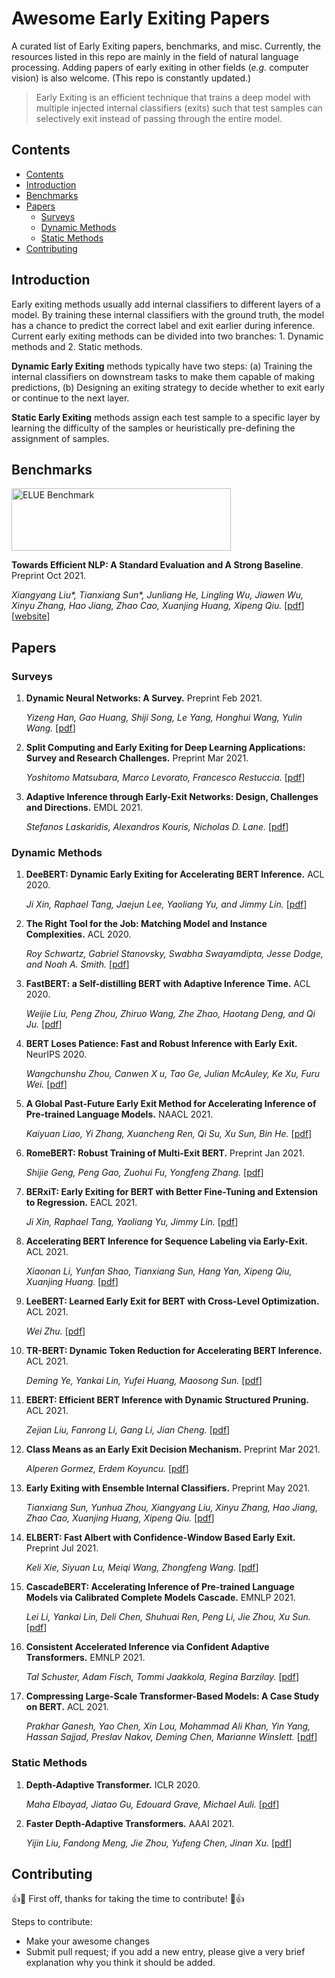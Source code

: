 # Awesome Early Exiting Papers
A curated list of Early Exiting papers, benchmarks, and misc. Currently, the resources listed in this repo are mainly in the field of natural language processing. Adding papers of early exiting in other fields (*e.g.* computer vision) is also welcome. (This repo is constantly updated.)
> Early Exiting is an efficient technique that trains a deep model with multiple injected internal classifiers (exits) such that test samples can selectively exit instead of passing through the entire model.

## Contents

- [Contents](#contents)
- [Introduction](#introduction)
- [Benchmarks](#benchmarks)
- [Papers](#papers)
    - [Surveys](#surveys)
    - [Dynamic Methods](#dynamic-methods)
    - [Static Methods](#static-methods)
- [Contributing](#contributing)

## Introduction

Early exiting methods usually add internal classifiers to different layers of a model. By training these internal classifiers with the ground truth, the model has a chance to predict the correct label and exit earlier during inference. Current early exiting methods can be divided into two branches: 1. Dynamic methods and 2. Static methods.

**Dynamic Early Exiting** methods typically have two steps: (a) Training the internal classifiers on downstream tasks to make them capable of making predictions, (b) Designing an exiting strategy to decide whether to exit early or continue to the next layer.

**Static Early Exiting** methods assign each test sample to a specific layer by learning the difficulty of the samples or heuristically pre-defining the assignment of samples.

## Benchmarks

<img width="351" height="100" src="https://txsun1997.github.io/pictures/elue.png" alt="ELUE Benchmark"/>

**Towards Efficient NLP: A Standard Evaluation and A Strong Baseline**. Preprint Oct 2021.

*Xiangyang Liu\*, Tianxiang Sun\*, Junliang He, Lingling Wu, Jiawen Wu, Xinyu Zhang, Hao Jiang, Zhao Cao, Xuanjing Huang, Xipeng Qiu.* \[[pdf](https://txsun1997.github.io/papers/elue_paper.pdf)\][[website](http://eluebenchmark.fastnlp.top/)]

## Papers

### Surveys

1. **Dynamic Neural Networks: A Survey.** Preprint Feb 2021.

   *Yizeng Han, Gao Huang, Shiji Song, Le Yang, Honghui Wang, Yulin Wang.* [[pdf](https://arxiv.org/pdf/2102.04906.pdf)]

2. **Split Computing and Early Exiting for Deep Learning Applications: Survey and Research Challenges.** Preprint Mar 2021.

   *Yoshitomo Matsubara, Marco Levorato, Francesco Restuccia.* [[pdf](https://arxiv.org/pdf/2103.04505.pdf)]

3. **Adaptive Inference through Early-Exit Networks: Design, Challenges and Directions.** EMDL 2021.

   *Stefanos Laskaridis, Alexandros Kouris, Nicholas D. Lane.* [[pdf](https://arxiv.org/pdf/2106.05022.pdf)]

### Dynamic Methods

1. **DeeBERT: Dynamic Early Exiting for Accelerating BERT Inference.** ACL 2020.

   *Ji Xin, Raphael Tang, Jaejun Lee, Yaoliang Yu, and Jimmy Lin.* [[pdf](https://aclanthology.org/2020.acl-main.204.pdf)]

2. **The Right Tool for the Job: Matching Model and Instance Complexities.** ACL 2020.

   *Roy Schwartz, Gabriel Stanovsky, Swabha Swayamdipta, Jesse Dodge, and Noah A. Smith.* [[pdf](https://aclanthology.org/2020.acl-main.593.pdf)]

3. **FastBERT: a Self-distilling BERT with Adaptive Inference Time.** ACL 2020.

   *Weijie Liu, Peng Zhou, Zhiruo Wang, Zhe Zhao, Haotang Deng, and Qi Ju.* [[pdf](https://aclanthology.org/2020.acl-main.537.pdf)]

4. **BERT Loses Patience: Fast and Robust Inference with Early Exit.** NeurIPS 2020.

   *Wangchunshu Zhou, Canwen X	u, Tao Ge, Julian McAuley, Ke Xu, Furu Wei.* [[pdf](https://proceedings.neurips.cc//paper/2020/file/d4dd111a4fd973394238aca5c05bebe3-Paper.pdf)]

5. **A Global Past-Future Early Exit Method for Accelerating Inference of Pre-trained Language Models.** NAACL 2021.

   *Kaiyuan Liao, Yi Zhang, Xuancheng Ren, Qi Su, Xu Sun, Bin He.* [[pdf](https://aclanthology.org/2021.naacl-main.162.pdf)]

6. **RomeBERT: Robust Training of Multi-Exit BERT.** Preprint Jan 2021.

   *Shijie Geng, Peng Gao, Zuohui Fu, Yongfeng Zhang.* [[pdf](https://arxiv.org/pdf/2101.09755.pdf)]

7. **BERxiT: Early Exiting for BERT with Better Fine-Tuning and Extension to Regression.** EACL 2021.

   *Ji Xin, Raphael Tang, Yaoliang Yu, Jimmy Lin.* [[pdf](https://aclanthology.org/2021.eacl-main.8.pdf)]

8. **Accelerating BERT Inference for Sequence Labeling via Early-Exit.** ACL 2021.

   *Xiaonan Li, Yunfan Shao, Tianxiang Sun, Hang Yan, Xipeng Qiu, Xuanjing Huang.* [[pdf](https://aclanthology.org/2021.acl-long.16.pdf)]

9. **LeeBERT: Learned Early Exit for BERT with Cross-Level Optimization.** ACL 2021.

   *Wei Zhu.* [[pdf](https://aclanthology.org/2021.acl-long.231.pdf)]

10. **TR-BERT: Dynamic Token Reduction for Accelerating BERT Inference.** ACL 2021.

    *Deming Ye, Yankai Lin, Yufei Huang, Maosong Sun.* [[pdf](https://aclanthology.org/2021.naacl-main.463.pdf)]

11. **EBERT: Efficient BERT Inference with Dynamic Structured Pruning.** ACL 2021.

    *Zejian Liu, Fanrong Li, Gang Li, Jian Cheng.* [[pdf](https://aclanthology.org/2021.findings-acl.425.pdf)]

12. **Class Means as an Early Exit Decision Mechanism.** Preprint Mar 2021.

    *Alperen Gormez, Erdem Koyuncu.* [[pdf](https://arxiv.org/pdf/2103.01148.pdf)]

13. **Early Exiting with Ensemble Internal Classifiers.** Preprint May 2021.

    *Tianxiang Sun, Yunhua Zhou, Xiangyang Liu, Xinyu Zhang, Hao Jiang, Zhao Cao, Xuanjing Huang, Xipeng Qiu.* [[pdf](https://arxiv.org/pdf/2105.13792.pdf)]

14. **ELBERT: Fast Albert with Confidence-Window Based Early Exit.** Preprint Jul 2021.

    *Keli Xie, Siyuan Lu, Meiqi Wang, Zhongfeng Wang.* [[pdf](https://arxiv.org/pdf/2107.00175.pdf)]

15. **CascadeBERT: Accelerating Inference of Pre-trained Language Models via Calibrated Complete Models Cascade.** EMNLP 2021.

    *Lei Li, Yankai Lin, Deli Chen, Shuhuai Ren, Peng Li, Jie Zhou, Xu Sun.* [[pdf](https://arxiv.org/pdf/2012.14682.pdf)]

16. **Consistent Accelerated Inference via Confident Adaptive Transformers.** EMNLP 2021.

    *Tal Schuster, Adam Fisch, Tommi Jaakkola, Regina Barzilay.* [[pdf](https://arxiv.org/pdf/2104.08803.pdf)]
    
17. **Compressing Large-Scale Transformer-Based Models: A Case Study on BERT.** ACL 2021.

    *Prakhar Ganesh, Yao Chen, Xin Lou, Mohammad Ali Khan, Yin Yang, Hassan Sajjad, Preslav Nakov, Deming Chen, Marianne Winslett.* [[pdf](https://watermark.silverchair.com/tacl_a_00413.pdf?token=AQECAHi208BE49Ooan9kkhW_Ercy7Dm3ZL_9Cf3qfKAc485ysgAAAs4wggLKBgkqhkiG9w0BBwagggK7MIICtwIBADCCArAGCSqGSIb3DQEHATAeBglghkgBZQMEAS4wEQQMHOXDQdTjeRsoXMDFAgEQgIICgdh-TdPOxoaPfz4qJ7fbluvP-T3yFCo57blu17QkYDXG-ARcyIN6IB8ncMVqvOVf-Hwrz9iDDK8wJYL_OGoISF4w5benZ9tfr5LFY5-5l4I7cHtyXzZCph2vTMywYQNdVNU_bEeDXKWvEYycXOlborLSR_Bett4qrlwwUeRtu3rs4u9ZsikMpqyDuIrcZZlQsCirnZjlWPLE3x7p-BdrOv9bYRbhI5rEyvhLdMLPTD0hFkHafvDIylJWbnoGx1ePV4V-kwv9J5aH_G9Sj9u_HFCpXi4DszIgmdpxj3vjWIJSqMVduLLpgzZ6cr77qCSGnZMYDafn1sqZ1eguvfAeX9tnrJJ4m8V0d7tF9xkgq-AJjDwyGxOkGx-lnGP7YNzST1Ca9eVQuGNtlzS5IUY9EbGLfLJRHZw5saU47TddGDzVtXtyrWl3ArlMJbbBMkDTE0KTzPbfY5rvgx4iZq_01fRK1QBpYCxk2dyGclNyrXq1816_JKdq49BYnliP75WDsZJKUU2ef9xCRUGBUqgdTtfcxQasjXcQktH5F1m9IRiSn8ErzO0ivNMmn4eRoJe-C2ab0MaNB_UOVGJyLdImMDnACQQwn2l6_YqUG0cskxSntSYhbuwFaOtea1BzmyMW2UKG2gnd9vcoGzVlHa93CBMfje1CdR82mj0nNd2VRSd623MzmIIt2R-QdhFz_HXHRPrCuVqztqbuYtWaLgxa7J49Yr__mKksSwIMPnP3wV_TlW37tB6qeuS2RaOJrD3R6JGLSmHk1-juIJPtNLYV5Zs_7zcBrYNni7uFlzydOINWk8MVYheUhP5deuqAEk6EXIhmO-yLOka-AXpuVmSbi2D_)]

### Static Methods

1. **Depth-Adaptive Transformer.** ICLR 2020.

   *Maha Elbayad, Jiatao Gu, Edouard Grave, Michael Auli.* [[pdf](https://openreview.net/pdf?id=SJg7KhVKPH)]

2. **Faster Depth-Adaptive Transformers.** AAAI 2021.

   *Yijin Liu, Fandong Meng, Jie Zhou, Yufeng Chen, Jinan Xu.* [[pdf](https://arxiv.org/pdf/2004.13542.pdf)]

## Contributing

:+1::tada: First off, thanks for taking the time to contribute! :tada::+1:

Steps to contribute:

- Make your awesome changes
- Submit pull request; if you add a new entry, please give a very brief explanation why you think it should be added.
